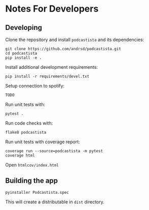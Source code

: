 # Notes For Developers

## Developing

Clone the repository and install `podcastista` and its dependencies:

```
git clone https://github.com/andrsd/podcastista.git
cd podcastista
pip install -e .
```

Install additional development requirements:

```
pip install -r requirements/devel.txt
```

Setup connection to spotify:

```
TODO
```

Run unit tests with:

```
pytest .
```

Run code checks with:

```
flake8 podcastista
```

Run unit tests with coverage report:

```
coverage run --source=podcastista -m pytest
coverage html
```

Open `htmlcov/index.html`

## Building the app

```
pyinstaller Podcastista.spec
```

This will create a distributable in `dist` directory.

